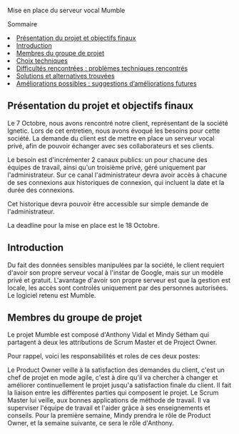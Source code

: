 Mise en place du serveur vocal Mumble

Sommaire
<li><a href="#Présentation du projet et objectifs finaux">Présentation du projet et objectifs finaux</a></li>
<li><a href="#Introduction">Introduction</a></li>
<li><a href="#Membres du groupe de projet">Membres du groupe de projet</a></li>
<li><a href="#Choix techniques">Choix techniques</a></li>
<li><a href="#Difficultés rencontrées">Difficultés rencontrées : problèmes techniques rencontrés</a></li>
<li><a href="#Solutions trouvées">Solutions et alternatives trouvées</a></li>
<li><a href="#Améliorations possibles">Améliorations possibles : suggestions d’améliorations futures</a></li>



<h2 id="Présentation du projet et objectifs finaux">Présentation du projet et objectifs finaux</h2>

Le 7 Octobre, nous avons rencontré notre client, représentant de la société Ignetic. Lors de cet entretien, nous avons évoqué les besoins pour cette société. La demande du client est de mettre en place un serveur vocal privé, afin de pouvoir échanger avec ses collaborateurs et ses clients.

Le besoin est d'incrémenter 2 canaux publics: un pour chacune des équipes de travail, ainsi qu'un troisième privé, géré uniquement par l'administrateur. Sur ce canal l'administrateur devra avoir accès à chacune de ses connexions aux historiques de connexion, qui incluent la date et la durée des connexions. 

Cet historique devra pouvoir être accessible sur simple demande de l'administrateur.

La deadline pour la mise en place est le 18 Octobre.

<h2 id="Introduction">Introduction</h2>

Du fait des données sensibles manipulées par la société, le client requiert d'avoir son propre serveur vocal à l'instar de Google, mais sur un modèle privé et gratuit. L'avantage d'avoir son propre serveur est que la gestion est locale, les accès sont controlés uniquement par des personnes autorisées. Le logiciel retenu est Mumble.

<h2 id="Membres du groupe de projet">Membres du groupe de projet</h2>

Le projet Mumble est composé d'Anthony Vidal et Mindy Sétham qui partagent à deux les attributions de Scrum Master et de Project Owner. 

Pour rappel, voici les responsabilités et roles de ces deux postes: 

Le Product Owner veille à la satisfaction des demandes du client, c'est un chef de projet en mode agile, c'est à dire qu'il va chercher à changer et améliorer continuellement le projet jusqu'a satisfaction finale du client. Il fait la liaison entre les différentes parties qui composent le projet.
Le Scrum Master lui veille, aux bonnes applications de méthode de travail. Il va superviser l'équipe de travail et l'aider grâce à ses enseignements et conseils.
Pour la première semaine, Mindy prendra le rôle de Product Owner, et la semaine suivante, ce sera le rôle d'Anthony.

